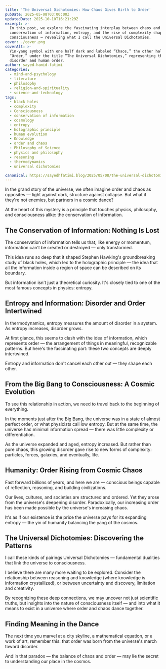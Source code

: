 ```yaml
---
title: 'The Universal Dichotomies: How Chaos Gives Birth to Order'
pubDate: 2025-05-08T03:00:00Z
updatedDate: 2025-10-10T16:21:29Z
excerpt: >-
  In this post, we explore the fascinating interplay between chaos and order, showing how the
  conservation of information, entropy, and the rise of complexity shape both the universe and human
  consciousness — revealing what I call the Universal Dichotomies.
cover: ./cover.png
coverAlt: >-
  Yin-yang symbol with one half dark and labeled “Chaos,” the other half glowing orange and labeled
  “Order,” under the title “The Universal Dichotomies,” representing the balance between cosmic
  disorder and human order.
author: sayed-hamid-fatimi
categories:
  - mind-and-psychology
  - literature
  - philosophy
  - religion-and-spirituality
  - science-and-technology
tags:
  - black holes
  - complexity
  - Consciousness
  - conservation of information
  - cosmology
  - entropy
  - holographic principle
  - human evolution
  - Knowledge
  - order and chaos
  - Philosophy of Science
  - physics and philosophy
  - reasoning
  - thermodynamics
  - universal dichotomies

canonical: https://sayedhfatimi.blog/2025/05/08/the-universal-dichotomies-how-chaos-gives-birth-to-order/
---
```


In the grand story of the universe, we often imagine order and chaos as opposites — light against dark, structure against collapse. But what if they're not enemies, but partners in a cosmic dance?

At the heart of this mystery is a principle that touches physics, philosophy, and consciousness alike: the conservation of information.

## The Conservation of Information: Nothing Is Lost

The conservation of information tells us that, like energy or momentum, information can't be created or destroyed — only transformed.

This idea runs so deep that it shaped Stephen Hawking's groundbreaking study of black holes, which led to the holographic principle — the idea that all the information inside a region of space can be described on its boundary.

But information isn't just a theoretical curiosity. It's closely tied to one of the most famous concepts in physics: entropy.

## Entropy and Information: Disorder and Order Intertwined

In thermodynamics, entropy measures the amount of disorder in a system. As entropy increases, disorder grows.

At first glance, this seems to clash with the idea of information, which represents order — the arrangement of things in meaningful, recognizable patterns. But here's the fascinating part: these two concepts are deeply intertwined.

Entropy and information don't cancel each other out — they shape each other.

## From the Big Bang to Consciousness: A Cosmic Evolution

To see this relationship in action, we need to travel back to the beginning of everything.

In the moments just after the Big Bang, the universe was in a state of almost perfect order, or what physicists call low entropy. But at the same time, the universe had minimal information spread — there was little complexity or differentiation.

As the universe expanded and aged, entropy increased. But rather than pure chaos, this growing disorder gave rise to new forms of complexity: particles, forces, galaxies, and eventually, life.

## Humanity: Order Rising from Cosmic Chaos

Fast forward billions of years, and here we are — conscious beings capable of reflection, reasoning, and building civilizations.

Our lives, cultures, and societies are structured and ordered. Yet they arose from the universe's deepening disorder. Paradoxically, our increasing order has been made possible by the universe's increasing chaos.

It's as if our existence is the price the universe pays for its expanding entropy — the yin of humanity balancing the yang of the cosmos.

## The Universal Dichotomies: Discovering the Patterns

I call these kinds of pairings Universal Dichotomies — fundamental dualities that link the universe to consciousness.

I believe there are many more waiting to be explored. Consider the relationship between reasoning and knowledge (where knowledge is information crystallized), or between uncertainty and discovery, limitation and creativity.

By recognizing these deep connections, we may uncover not just scientific truths, but insights into the nature of consciousness itself — and into what it means to exist in a universe where order and chaos dance together.

## Finding Meaning in the Dance

The next time you marvel at a city skyline, a mathematical equation, or a work of art, remember this: that order was born from the universe's march toward disorder.

And in that paradox — the balance of chaos and order — may lie the secret to understanding our place in the cosmos.
